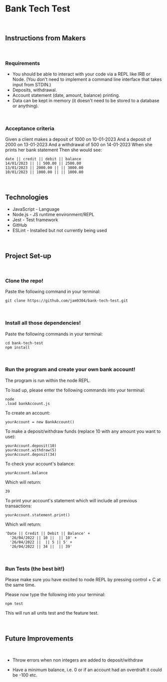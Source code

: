 # **Bank Tech Test**

<br />

## **Instructions from Makers**
<br />

### **Requirements**

- You should be able to interact with your code via a REPL like IRB or Node. (You don't need to implement a command line interface that takes input from STDIN.)
- Deposits, withdrawal.
- Account statement (date, amount, balance) printing.
- Data can be kept in memory (it doesn't need to be stored to a database or anything).

<br />

### **Acceptance criteria**

Given a client makes a deposit of 1000 on 10-01-2023
And a deposit of 2000 on 13-01-2023
And a withdrawal of 500 on 14-01-2023
When she prints her bank statement
Then she would see:

```
date || credit || debit || balance
14/01/2023 || || 500.00 || 2500.00
13/01/2023 || 2000.00 || || 3000.00
10/01/2023 || 1000.00 || || 1000.00
```

<br />

## **Technologies**

- JavaScript - Language
- Node.js - JS runtime environment/REPL
- Jest - Test framework
- GitHub
- ESLint - Installed but not currently being used 

<br />

## **Project Set-up**

<br />

### **Clone the repo!**

Paste the following command in your terminal:

```
git clone https://github.com/jam9304/bank-tech-test.git
```

<br />

### **Install all those dependencies!**

Paste the following commands in your terminal:

```
cd bank-tech-test
npm install
```

<br />

### **Run the program and create your own bank account!**

The program is run within the node REPL. 

To load up, please enter the following commands into your terminal:

```
node
.load bankAccount.js
```

To create an account:

```
yourAccount = new BankAccount()
```

To make a deposit/withdraw funds (replace 10 with any amount you want to use):
```
yourAccount.deposit(10)
yourAccount.withdraw(5)
yourAccount.deposit(34)
```

To check your account's balance:

```
yourAccount.balance
```
Which will return:
```
39
```

To print your account's statement which will include all previous transactions:

```
yourAccount.statement.print()
```
Which will return:
```
'Date || Credit || Debit || Balance' +
  '26/04/2022 || 10 ||  || 10' +
  '26/04/2022 ||  || 5 || 5' +
  '26/04/2022 || 34 ||  || 39'
```

<br />

### **Run Tests (the best bit!)**

Please make sure you have excited to node REPL by pressing control + C at the same time. 

Please now type the following into your terminal:
```
npm test
```
This will run all units test and the feature test.

<br />

## **Future Improvements**

<br />

- Throw errors when non integers are added to deposit/withdraw

- Have a minimum balance, i.e. 0 or if an account had an overdraft it could be -100 etc.